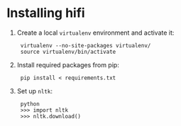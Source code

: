Installing hifi
===============

1. Create a local `virtualenv` environment and activate it:

		virtualenv --no-site-packages virtualenv/
		source virtualenv/bin/activate

2. Install required packages from pip:

		pip install < requirements.txt

3. Set up `nltk`:

		python
		>>> import nltk
		>>> nltk.download()

